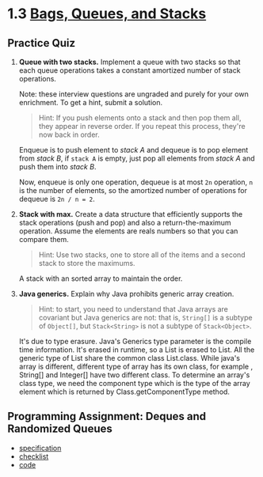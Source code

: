 # 1.3 [Bags, Queues, and Stacks](https://algs4.cs.princeton.edu/13stacks/)

## Practice Quiz

1. **Queue with two stacks.** Implement a queue with two stacks so that each queue operations takes a constant amortized number of stack operations.

   Note: these interview questions are ungraded and purely for your own enrichment. To get a hint, submit a solution.

   > Hint: If you push elements onto a stack and then pop them all, they appear in reverse order. If you repeat this process, they're now back in order.

   Enqueue is to push element to _stack A_ and dequeue is to pop element from _stack B_, if `stack A` is empty, just pop all elements from _stack A_ and push them into _stack B_.

   Now, enqueue is only one operation, dequeue is at most `2n` operation, `n` is the number of elements, so the amortized number of operations for dequeue is `2n / n = 2`.

2. **Stack with max.** Create a data structure that efficiently supports the stack operations (push and pop) and also a return-the-maximum operation. Assume the elements are reals numbers so that you can compare them.

   > Hint: Use two stacks, one to store all of the items and a second stack to store the maximums.

   A stack with an sorted array to maintain the order.

3. **Java generics.** Explain why Java prohibits generic array creation.

   > Hint: to start, you need to understand that Java arrays are covariant but Java generics are not: that is, `String[]` is a subtype of `Object[]`, but `Stack<String>` is not a subtype of `Stack<Object>`.

   It's due to type erasure. Java's Generics type parameter is the compile time information. It's erased in runtime, so a List<String> is erased to List. All the generic type of List share the common class List.class. While java's array is different, different type of array has its own class, for example , String[] and Integer[] have two different class. To determine an array's class type, we need the component type which is the type of the array element which is returned by Class.getComponentType method.

## Programming Assignment: Deques and Randomized Queues

- [specification](http://coursera.cs.princeton.edu/algs4/assignments/queues.html)
- [checklist](http://coursera.cs.princeton.edu/algs4/checklists/queues.html)
- [code](Assignment)

